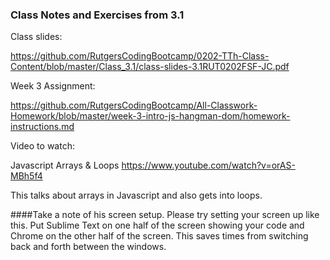 ### Class Notes and Exercises from 3.1

Class slides:

https://github.com/RutgersCodingBootcamp/0202-TTh-Class-Content/blob/master/Class_3.1/class-slides-3.1RUT0202FSF-JC.pdf

Week 3 Assignment:

https://github.com/RutgersCodingBootcamp/All-Classwork-Homework/blob/master/week-3-intro-js-hangman-dom/homework-instructions.md


Video to watch:

Javascript Arrays & Loops 
https://www.youtube.com/watch?v=orAS-MBh5f4

This talks about arrays in Javascript and also gets into loops.

####Take a note of his screen setup. Please try setting your screen up like this. Put Sublime Text on one half of the screen showing your code and Chrome on the other half of the screen. This saves times from switching back and forth between the windows.
